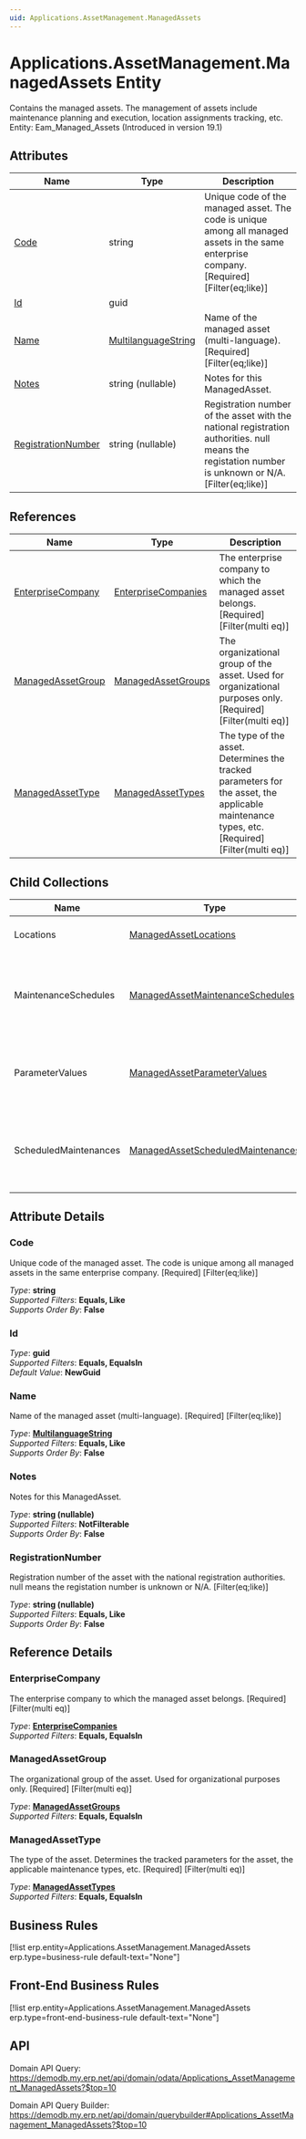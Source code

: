 ```yaml
---
uid: Applications.AssetManagement.ManagedAssets
---
```

# Applications.AssetManagement.ManagedAssets Entity

Contains the managed assets. The management of assets include maintenance planning and execution, location assignments tracking, etc. Entity: Eam_Managed_Assets (Introduced in version 19.1)

## Attributes

| Name | Type | Description |
| ---- | ---- | --- |
| [Code](Applications.AssetManagement.ManagedAssets.md#code) | string | Unique code of the managed asset. The code is unique among all managed assets in the same enterprise company. [Required] [Filter(eq;like)] 
| [Id](Applications.AssetManagement.ManagedAssets.md#id) | guid |  
| [Name](Applications.AssetManagement.ManagedAssets.md#name) | [MultilanguageString](../data-types.md#multilanguagestring) | Name of the managed asset (multi-language). [Required] [Filter(eq;like)] 
| [Notes](Applications.AssetManagement.ManagedAssets.md#notes) | string (nullable) | Notes for this ManagedAsset. 
| [RegistrationNumber](Applications.AssetManagement.ManagedAssets.md#registrationnumber) | string (nullable) | Registration number of the asset with the national registration authorities. null means the registation number is unknown or N/A. [Filter(eq;like)] 

## References

| Name | Type | Description |
| ---- | ---- | --- |
| [EnterpriseCompany](Applications.AssetManagement.ManagedAssets.md#enterprisecompany) | [EnterpriseCompanies](General.EnterpriseCompanies.md) | The enterprise company to which the managed asset belongs. [Required] [Filter(multi eq)] |
| [ManagedAssetGroup](Applications.AssetManagement.ManagedAssets.md#managedassetgroup) | [ManagedAssetGroups](Applications.AssetManagement.ManagedAssetGroups.md) | The organizational group of the asset. Used for organizational purposes only. [Required] [Filter(multi eq)] |
| [ManagedAssetType](Applications.AssetManagement.ManagedAssets.md#managedassettype) | [ManagedAssetTypes](Applications.AssetManagement.ManagedAssetTypes.md) | The type of the asset. Determines the tracked parameters for the asset, the applicable maintenance types, etc. [Required] [Filter(multi eq)] |

## Child Collections

| Name | Type | Description |
| ---- | ---- | --- |
| Locations | [ManagedAssetLocations](Applications.AssetManagement.ManagedAssetLocations.md) | List of [ManagedAssetLocation](Applications.AssetManagement.ManagedAssetLocations.md) child objects, based on the [Applications.AssetManagement.ManagedAssetLocation.ManagedAsset](Applications.AssetManagement.ManagedAssetLocations.md#managedasset) back reference 
| MaintenanceSchedules | [ManagedAssetMaintenanceSchedules](Applications.AssetManagement.ManagedAssetMaintenanceSchedules.md) | List of [ManagedAssetMaintenance<br />Schedule](Applications.AssetManagement.ManagedAssetMaintenance<br />Schedules.md) child objects, based on the [Applications.AssetManagement.ManagedAssetMaintenance<br />Schedule.ManagedAsset](Applications.AssetManagement.ManagedAssetMaintenance<br />Schedules.md#managedasset) back reference 
| ParameterValues | [ManagedAssetParameterValues](Applications.AssetManagement.ManagedAssetParameterValues.md) | List of [ManagedAssetParameter<br />Value](Applications.AssetManagement.ManagedAssetParameter<br />Values.md) child objects, based on the [Applications.AssetManagement.ManagedAssetParameterValue.ManagedAsset](Applications.AssetManagement.ManagedAssetParameter<br />Values.md#managedasset) back reference 
| ScheduledMaintenances | [ManagedAssetScheduledMaintenances](Applications.AssetManagement.ManagedAssetScheduledMaintenances.md) | List of [ManagedAssetScheduled<br />Maintenance](Applications.AssetManagement.ManagedAssetScheduled<br />Maintenances.md) child objects, based on the [Applications.AssetManagement.ManagedAssetScheduled<br />Maintenance.ManagedAsset](Applications.AssetManagement.ManagedAssetScheduled<br />Maintenances.md#managedasset) back reference 


## Attribute Details

### Code

Unique code of the managed asset. The code is unique among all managed assets in the same enterprise company. [Required] [Filter(eq;like)]

_Type_: **string**  
_Supported Filters_: **Equals, Like**  
_Supports Order By_: **False**  

### Id

_Type_: **guid**  
_Supported Filters_: **Equals, EqualsIn**  
_Default Value_: **NewGuid**  

### Name

Name of the managed asset (multi-language). [Required] [Filter(eq;like)]

_Type_: **[MultilanguageString](../data-types.md#multilanguagestring)**  
_Supported Filters_: **Equals, Like**  
_Supports Order By_: **False**  

### Notes

Notes for this ManagedAsset.

_Type_: **string (nullable)**  
_Supported Filters_: **NotFilterable**  
_Supports Order By_: **False**  

### RegistrationNumber

Registration number of the asset with the national registration authorities. null means the registation number is unknown or N/A. [Filter(eq;like)]

_Type_: **string (nullable)**  
_Supported Filters_: **Equals, Like**  
_Supports Order By_: **False**  


## Reference Details

### EnterpriseCompany

The enterprise company to which the managed asset belongs. [Required] [Filter(multi eq)]

_Type_: **[EnterpriseCompanies](General.EnterpriseCompanies.md)**  
_Supported Filters_: **Equals, EqualsIn**  

### ManagedAssetGroup

The organizational group of the asset. Used for organizational purposes only. [Required] [Filter(multi eq)]

_Type_: **[ManagedAssetGroups](Applications.AssetManagement.ManagedAssetGroups.md)**  
_Supported Filters_: **Equals, EqualsIn**  

### ManagedAssetType

The type of the asset. Determines the tracked parameters for the asset, the applicable maintenance types, etc. [Required] [Filter(multi eq)]

_Type_: **[ManagedAssetTypes](Applications.AssetManagement.ManagedAssetTypes.md)**  
_Supported Filters_: **Equals, EqualsIn**  



## Business Rules

[!list erp.entity=Applications.AssetManagement.ManagedAssets erp.type=business-rule default-text="None"]

## Front-End Business Rules

[!list erp.entity=Applications.AssetManagement.ManagedAssets erp.type=front-end-business-rule default-text="None"]

## API

Domain API Query:
<https://demodb.my.erp.net/api/domain/odata/Applications_AssetManagement_ManagedAssets?$top=10>

Domain API Query Builder:
<https://demodb.my.erp.net/api/domain/querybuilder#Applications_AssetManagement_ManagedAssets?$top=10>

